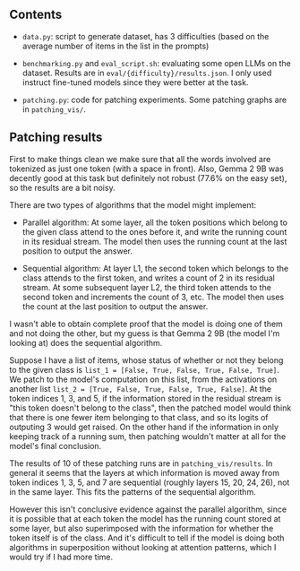 ## Contents

- `data.py`: script to generate dataset, has 3 difficulties (based on the average number of items in the list in the prompts)

- `benchmarking.py` and `eval_script.sh`: evaluating some open LLMs on the dataset. Results are in `eval/{difficulty}/results.json`. I only used instruct fine-tuned models since they were better at the task.

- `patching.py`: code for patching experiments. Some patching graphs are in `patching_vis/`.

## Patching results

First to make things clean we make sure that all the words involved are tokenized as just one token (with a space in front). Also, Gemma 2 9B was decently good at this task but definitely not robust (77.6% on the easy set), so the results are a bit noisy.

There are two types of algorithms that the model might implement:

- Parallel algorithm: At some layer, all the token positions which belong to the given class attend to the ones before it, and write the running count in its residual stream. The model then uses the running count at the last position to output the answer.

- Sequential algorithm: At layer L1, the second token which belongs to the class attends to the first token, and writes a count of 2 in its residual stream. At some subsequent layer L2, the third token attends to the second token and increments the count of 3, etc. The model then uses the count at the last position to output the answer.

I wasn't able to obtain complete proof that the model is doing one of them and not doing the other, but my guess is that Gemma 2 9B (the model I'm looking at) does the sequential algorithm.

Suppose I have a list of items, whose status of whether or not they belong to the given class is `list_1 = [False, True, False, True, False, True]`. We patch to the model's computation on this list, from the activations on another list `list_2 = [True, False, True, False, True, False]`. At the token indices 1, 3, and 5, if the information stored in the residual stream is "this token doesn't belong to the class", then the patched model would think that there is one fewer item belonging to that class, and so its logits of outputing 3 would get raised. On the other hand if the information in only keeping track of a running sum, then patching wouldn't matter at all for the model's final conclusion.

The results of 10 of these patching runs are in `patching_vis/results`. In general it seems that the layers at which information is moved away from token indices 1, 3, 5, and 7 are sequential (roughly layers 15, 20, 24, 26), not in the same layer. This fits the patterns of the sequential algorithm.

However this isn't conclusive evidence against the parallel algorithm, since it is possible that at each token the model has the running count stored at some layer, but also superimposed with the information for whether the token itself is of the class. And it's difficult to tell if the model is doing both algorithms in superposition without looking at attention patterns, which I would try if I had more time.

